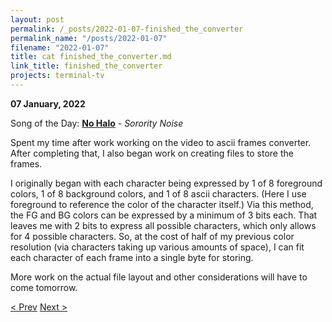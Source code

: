 ```yaml
---
layout: post
permalink: /_posts/2022-01-07-finished_the_converter
permalink_name: "/posts/2022-01-07"
filename: "2022-01-07"
title: cat finished_the_converter.md
link_title: finished_the_converter
projects: terminal-tv
---
```

**07 January, 2022**

Song of the Day: [**No Halo**](https://youtu.be/NqowVWu_4f0) - *Sorority Noise*

Spent my time after work working on the video to ascii frames converter. After completing that, I also began work on creating files to store the frames.

I originally began with each character being expressed by 1 of 8 foreground colors, 1 of 8 background colors, and 1 of 8 ascii characters. (Here I use foreground to reference the color of the character itself.) Via this method, the FG and BG colors can be expressed by a minimum of 3 bits each. That leaves me with 2 bits to express all possible characters, which only allows for 4 possible characters. So, at the cost of half of my previous color resolution (via characters taking up various amounts of space), I can fit each character of each frame into a single byte for storing.

More work on the actual file layout and other considerations will have to come tomorrow.

[< Prev](/_posts/2022-01-05-working_with_videos)    [Next >](/_posts/2022-01-08-improving_the_storage)
